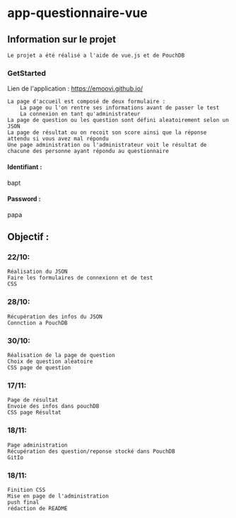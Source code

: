 # app-questionnaire-vue

## Information sur le projet
```
Le projet a été réalisé a l'aide de vue.js et de PouchDB
```

### GetStarted
Lien de l'application : https://emoovi.github.io/
```
La page d'accueil est composé de deux formulaire :
    La page ou l'on rentre ses informations avant de passer le test
    La connexion en tant qu'administrateur
La page de question ou les question sont défini aleatoirement selon un JSON
La page de résultat ou on recoit son score ainsi que la réponse attendu si vous avez mal répondu
Une page administration ou l'administrateur voit le résultat de chacune des personne ayant répondu au questionnaire
```
#### Identifiant :
bapt
#### Password :
papa

## Objectif :

### 22/10:
```
Réalisation du JSON
Faire les formulaires de connexionn et de test
CSS
```

### 28/10:
```
Récupération des infos du JSON
Connction a PouchDB
```

### 30/10:
```
Réalisation de la page de question
Choix de question aléatoire
CSS page de question
```

### 17/11:
```
Page de résultat
Envoie des infos dans pouchDB
CSS page Résultat
```

### 18/11:
```
Page administration
Récupération des question/reponse stocké dans PouchDB
GitIo
```

### 18/11:
```
Finition CSS
Mise en page de l'administration
push final
rédaction de README
```
